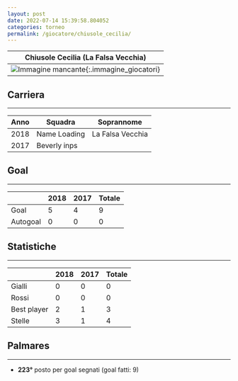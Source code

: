 ```yaml
---
layout: post
date: 2022-07-14 15:39:58.804052
categories: torneo
permalink: /giocatore/chiusole_cecilia/
---
```

<link rel='stylesheets' href='./../assets/giocatori.css'>

| Chiusole Cecilia (La Falsa Vecchia) |
|:-----:|
| ![Immagine mancante]('./../../assets/giocatori/chiusole_cecilia.png){:.immagine_giocatori} |


## Carriera
----

|Anno|Squadra|Soprannome|
|:---:|---|---|
|2018|Name Loading|La Falsa Vecchia|
|2017|Beverly inps||


## Goal
----

| |2018|2017| Totale |
|---|---|---|---|
|Goal|5|4|9|
|Autogoal|0|0|0|


## Statistiche
----

| |2018|2017| Totale |
|---|---|---|---|
|Gialli|0|0|0|
|Rossi|0|0|0|
|Best player|2|1|3|
|Stelle|3|1|4|


## Palmares
----

- **223°** posto per goal segnati (goal fatti: 9)
